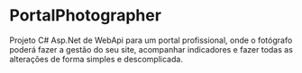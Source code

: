 # PortalPhotographer

Projeto C# Asp.Net de WebApi para um portal profissional, onde o fotógrafo poderá fazer a gestão do seu site, acompanhar indicadores e fazer todas as alterações de forma simples e descomplicada.
